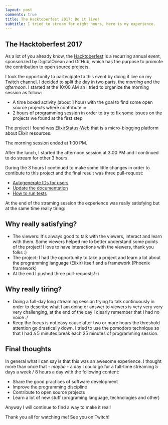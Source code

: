 ```yaml
---
layout: post
comments: true
title: The Hacktoberfest 2017: Do it live!
subtitle: I tried to stream for eight hours, here is my experience.
---
```


## The Hacktoberfest 2017

As a lot of you already know, the [Hacktoberfest](https://hacktoberfest.digitalocean.com/) is a recurring annual event, sponsorized by DigitalOcean and GitHub, which has the purpose to promote the contribution to open source projects.

I took the opportunity to partecipate to this event by doing it live on my [Twitch channel](https://twitch.tv/joebew42). I decided to split the day in two parts, the _morning_ and the _afternoon_. I started at the 10:00 AM an I tried to organize the morning session as follow:

- A time boxed activity (about 1 hour) with the goal to find some open source projects where contribute in
- 2 hours of programming session in order to try to fix some issues on the projects we found at the first step

The project I found was [ElixirStatus-Web](https://github.com/rrrene/elixirstatus-web) that is a micro-blogging platform about Elixir resources.

The morning session ended at 1:00 PM.

After the lunch, I started the afternoon session at 3:00 PM and I continued to do stream for other 3 hours.

During the 3 hours I continued to make some little changes in order to contibute to this project and the final result was three pull-request:

- [Autogenerate IDs for users](https://github.com/rrrene/elixirstatus-web/pull/60)
- [Update the documentation](https://github.com/rrrene/elixirstatus-web/pull/59)
- [How to run tests](https://github.com/rrrene/elixirstatus-web/pull/58)

At the end of the straming session the experience was really satisfying but at the same time really tiring:

## Why really satisfying?

- The viewers: It's always good to talk with the viewers, interact and learn with them. Some viewers helped me to better understand some points of the project! I love to have interactions with the viewers, thank you folks :)
- The project: I had the opportunity to take a project and learn a lot about the programming language (Elixir) itself and a framework (Phoenix framework)
- At the end I pushed three pull-requests! :)

## Why really tiring?

- Doing a full-day long streaming session trying to talk continuously in order to describe what I am doing or answer to viewers is very very very very challenging, at the end of the day I clearly remember that I had no voice :/
- Keep the focus is not easy cause after two or more hours the threshold attention go drastically down. I tried to use the pomodoro technique so that I had a 5 minutes break each 25 minutes of programming session.

## Final thoughts

In general what I can say is that this was an awesome experience. I thought more than once that - _maybe_ - a day I could go for a full-time streaming 5 days a week / 8 hours a day with the following content:

- Share the good practices of software development
- Improve the programming discipline
- Contribute to open source projects
- Learn a lot of new stuff (programing language, technologies and other)

Anyway I will continue to find a way to make it real!

Thank you all for watching me! See you on Twitch!
